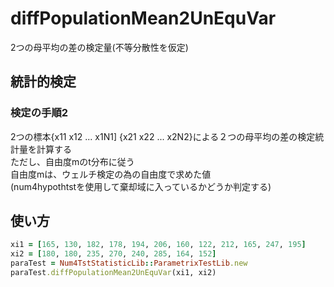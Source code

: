 diffPopulationMean2UnEquVar
===========================
2つの母平均の差の検定量(不等分散性を仮定)

## 統計的検定
### 検定の手順2

2つの標本{x11 x12 ... x1N1] {x21 x22 ... x2N2}による２つの母平均の差の検定統計量を計算する  
ただし、自由度mのt分布に従う  
自由度mは、ウェルチ検定の為の自由度で求めた値  
(num4hypothtstを使用して棄却域に入っているかどうか判定する)

## 使い方

```ruby
xi1 = [165, 130, 182, 178, 194, 206, 160, 122, 212, 165, 247, 195]
xi2 = [180, 180, 235, 270, 240, 285, 164, 152]
paraTest = Num4TstStatisticLib::ParametrixTestLib.new
paraTest.diffPopulationMean2UnEquVar(xi1, xi2)
```

